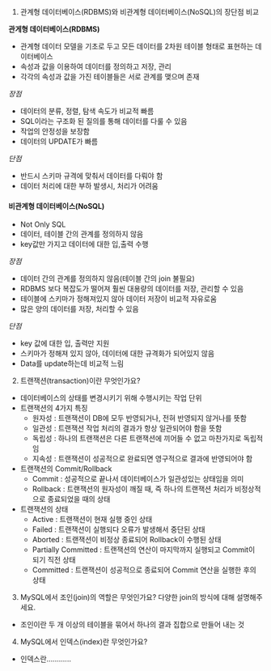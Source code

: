 1. 관계형 데이터베이스(RDBMS)와 비관계형 데이터베이스(NoSQL)의 장단점 비교

**관게형 데이터베이스(RDBMS)**
- 관계형 데이터 모델을 기초로 두고 모든 데이터를 2차원 테이블 형태로 표현하는 데이터베이스
- 속성과 값을 이용하여 데이터를 정의하고 저장, 관리
- 각각의 속성과 값을 가진 테이블들은 서로 관계를 맺으며 존재

*장점*
- 데이터의 분류, 정렬, 탐색 속도가 비교적 빠름
- SQL이라는 구조화 된 질의를 통해 데이터를 다룰 수 있음
- 작업의 안정성을 보장함
- 데이터의 UPDATE가 빠름

*단점*
- 반드시 스키마 규격에 맞춰서 데이터를 다뤄야 함
- 데이터 처리에 대한 부하 발생시, 처리가 어려움

#### 비관계형 데이터베이스(NoSQL)
- Not Only SQL
- 데이터, 테이블 간의 관계를 정의하지 않음
- key값만 가지고 데이터에 대한 입,출력 수행

*장점*
- 데이터 간의 관계를 정의하지 않음(테이블 간의 join 불필요)
- RDBMS 보다 복잡도가 떨어져 훨씬 대용량의 데이터를 저장, 관리할 수 있음
- 테이블에 스키마가 정해져있지 않아 데이터 저장이 비교적 자유로움
- 많은 양의 데이터를 저장, 처리할 수 있음

*단점*
- key 값에 대한 입, 출력만 지원
- 스키마가 정해져 있지 않아, 데이터에 대한 규격화가 되어있지 않음
- Data를 update하는데 비교적 느림

2. 트랜잭션(transaction)이란 무엇인가요?

- 데이터베이스의 상태를 변경시키기 위해 수행시키는 작업 단위
- 트랜잭션의 4가지 특징
  - 원자성 : 트랜잭션이 DB에 모두 반영되거나, 전혀 반영되지 않거나를 뜻함
  - 일관성 : 트랜잭션 작업 처리의 결과가 항상 일관되어야 함을 뜻함
  - 독립성 : 하나의 트랜잭션은 다른 트랜잭션에 끼어들 수 없고 마찬가지로 독립적임
  - 지속성 : 트랜잭션이 성공적으로 완료되면 영구적으로 결과에 반영되어야 함
- 트랜잭션의 Commit/Rollback
  - Commit : 성공적으로 끝나서 데이터베이스가 일관성있는 상태임을 의미
  - Rollback : 트랜잭션의 원자성이 깨질 때, 즉 하나의 트랜잭션 처리가 비정상적으로 종료되었을 때의 상태
- 트랜잭션의 상태
  - Active : 트랜잭션이 현재 실행 중인 상태
  - Failed : 트랜잭션이 실행되다 오류가 발생해서 중단된 상태
  - Aborted : 트랜잭션이 비정상 종료되어 Rollback이 수행된 상태
  - Partially Committed : 트랜잭션의 연산이 마지막까지 실행되고 Commit이 되기 직전 상태
  - Committed : 트랜잭션이 성공적으로 종료되어 Commit 연산을 실행한 후의 상태

3. MySQL에서 조인(join)의 역할은 무엇인가요? 다양한 join의 방식에 대해 설명해주세요.

- 조인이란 두 개 이상의 테이블을 묶어서 하나의 결과 집합으로 만들어 내는 것

4. MySQL에서 인덱스(index)란 무엇인가요?

- 인덱스란............
